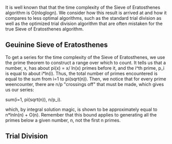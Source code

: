 It is well known that that the time complexity of the Sieve of Eratosthenes algorithm is O(nloglogn). We consider how this result is arrived at and how it compares to less optimal algorithms, such as the standard trial division as well as the optimized trial division algorithm that are often mistaken for the true Sieve of Eratosthenes algorithm. 

## Geuinine Sieve of Eratosthenes

To get a series for the time complexity of the Sieve of Eratosthenes, we use the prime theorem to construct a range over which to count. It tells us that a number, x, has about pi(x) = x/ ln(x) primes before it, and the i^th prime, p_i is equal to about i*ln(i). Thus, the total number of primes encountered is equal to the sum from i=1 to pi(sqrt(n)). Then, we notice that for every prime weencounter, there are n/p "crossings off" that must be made, which gives us our series:

  sum(i=1, pi(sqrt(n)), n/p_i).

which, by integral solution magic, is shown to be approximately equal to n*lnln(n) + O(n). Remember that this bound applies to generating all the primes below a given number, n, not the first n primes.   

## Trial Division